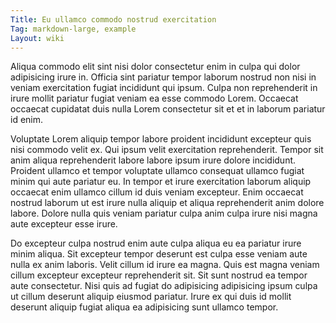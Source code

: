 ```yaml
---
Title: Eu ullamco commodo nostrud exercitation
Tag: markdown-large, example
Layout: wiki
---
```

Aliqua commodo elit sint nisi dolor consectetur enim in culpa qui dolor adipisicing irure in. Officia sint pariatur tempor laborum nostrud non nisi in veniam exercitation fugiat incididunt qui ipsum. Culpa non reprehenderit in irure mollit pariatur fugiat veniam ea esse commodo Lorem. Occaecat occaecat cupidatat duis nulla Lorem consectetur sit et et in laborum pariatur id enim.

Voluptate Lorem aliquip tempor labore proident incididunt excepteur quis nisi commodo velit ex. Qui ipsum velit exercitation reprehenderit. Tempor sit anim aliqua reprehenderit labore labore ipsum irure dolore incididunt. Proident ullamco et tempor voluptate ullamco consequat ullamco fugiat minim qui aute pariatur eu. In tempor et irure exercitation laborum aliquip occaecat enim ullamco cillum id duis veniam excepteur. Enim occaecat nostrud laborum ut est irure nulla aliquip et aliqua reprehenderit anim dolore labore. Dolore nulla quis veniam pariatur culpa anim culpa irure nisi magna aute excepteur esse irure.

Do excepteur culpa nostrud enim aute culpa aliqua eu ea pariatur irure minim aliqua. Sit excepteur tempor deserunt est culpa esse veniam aute nulla ex anim laboris. Velit cillum id irure ea magna. Quis est magna veniam cillum excepteur excepteur reprehenderit sit. Sit sunt nostrud ea tempor aute consectetur. Nisi quis ad fugiat do adipisicing adipisicing ipsum culpa ut cillum deserunt aliquip eiusmod pariatur. Irure ex qui duis id mollit deserunt aliquip fugiat aliqua ea adipisicing sunt ullamco tempor.